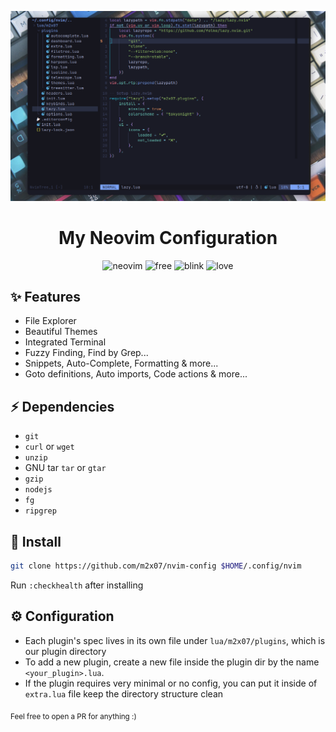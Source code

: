 ![screenshot1](./media/screenshot1.png)

<div align="center">
<h1>My Neovim Configuration</h2>

![neovim](https://cyber.dabamos.de/88x31/neovim.gif)
![free](https://cyber.dabamos.de/88x31/fscripts.gif)
![blink](https://cyber.dabamos.de/88x31/blink-0.gif)
![love](https://cyber.dabamos.de/88x31/lovenow.gif)

</div>

## ✨ Features

- File Explorer
- Beautiful Themes
- Integrated Terminal
- Fuzzy Finding, Find by Grep...
- Snippets, Auto-Complete, Formatting & more...
- Goto definitions, Auto imports, Code actions & more...

## ⚡ Dependencies

- `git`
- `curl` or `wget`
- `unzip`
- GNU tar `tar` or `gtar`
- `gzip`
- `nodejs`
- `fg`
- `ripgrep`

## 🚀 Install

```bash
git clone https://github.com/m2x07/nvim-config $HOME/.config/nvim
```

Run `:checkhealth` after installing

## ⚙️ Configuration

- Each plugin's spec lives in its own file under `lua/m2x07/plugins`, which is our plugin directory
- To add a new plugin, create a new file inside the plugin dir by the name
  `<your_plugin>.lua`.
- If the plugin requires very minimal or no config, you can put it inside of
  `extra.lua` file keep the directory structure clean

<sub>Feel free to open a PR for anything :)</sub>
